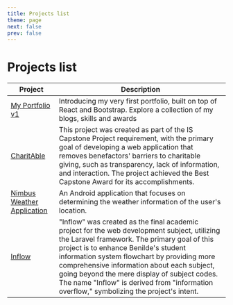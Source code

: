 ```yaml
---
title: Projects list
theme: page
next: false
prev: false
---
```


# Projects list

| Project | Description | 
| --- | --- |
| [My Portfolio v1](/projects/portfolio.md) | Introducing my very first portfolio, built on top of React and Bootstrap. Explore a collection of my blogs, skills and awards|
| [CharitAble](/projects/CharitAble) | This project was created as part of the IS Capstone Project requirement, with the primary goal of developing a web application that removes benefactors' barriers to charitable giving, such as transparency, lack of information, and interaction. The project achieved the Best Capstone Award for its accomplishments. |
| [Nimbus Weather Application](/projects/nimbus-weather) | An Android application that focuses on determining the weather information of the user's location. |
| [Inflow](/projects/inflow) | "Inflow" was created as the final academic project for the web development subject, utilizing the Laravel framework. The primary goal of this project is to enhance Benilde's student information system flowchart by providing more comprehensive information about each subject, going beyond the mere display of subject codes. The name "Inflow" is derived from "information overflow," symbolizing the project's intent. |